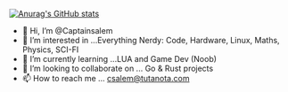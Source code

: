[![Anurag's GitHub stats](https://github-readme-stats.vercel.app/api?username=captainsalem&show_icons=true&theme=radical)](https://github.com/anuraghazra/github-readme-stats)
- 👋 Hi, I’m @Captainsalem
- 👀 I’m interested in ...Everything Nerdy: Code, Hardware, Linux, Maths, Physics, SCI-FI
- 🌱 I’m currently learning ...LUA and Game Dev (Noob)
- 💞️ I’m looking to collaborate on ... Go & Rust projects
- 📫 How to reach me ... csalem@tutanota.com

<!---
Captainsalem/Captainsalem is a ✨ special ✨ repository because its `README.md` (this file) appears on your GitHub profile.
You can click the Preview link to take a look at your changes.
--->
